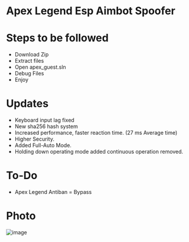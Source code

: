 # Apex Legend Esp Aimbot Spoofer
# Steps to be followed
* Download Zip
* Extract files 
* Open apex_guest.sln
* Debug Files
* Enjoy

# Updates
* Keyboard input lag fixed
* New sha256 hash system
* Increased performance, faster reaction time. (27 ms Average time)
* Higher Security.
* Added Full-Auto Mode.
* Holding down operating mode added continuous operation removed.

# To-Do
* Apex Legend Antiban = Bypass

# Photo
![image](https://user-images.githubusercontent.com/84600070/119197852-745dd080-ba99-11eb-809f-2b660753d10e.png)
